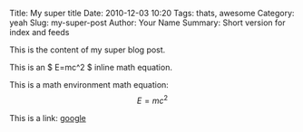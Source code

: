 Title: My super title
Date: 2010-12-03 10:20
Tags: thats, awesome
Category: yeah
Slug: my-super-post
Author: Your Name
Summary: Short version for index and feeds

This is the content of my super blog post.

This is an $ E=mc^2 $ inline math equation.

This is a math environment math equation:
$$ E = mc^2 $$

This is a link: [google](http://google.com)
